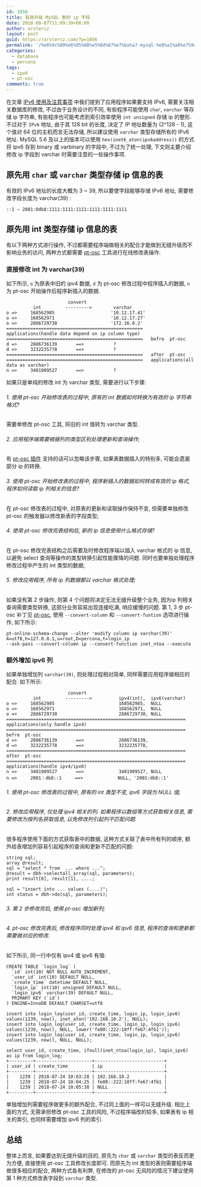 ```yaml
---
id: 1056
title: 有效升级 MySQL 表的 ip 字段
date: 2018-08-07T11:09:39+08:00
author: arstercz
layout: post
guid: https://arstercz.com/?p=1056
permalink: '/%e6%9c%89%e6%95%88%e5%8d%87%e7%ba%a7-mysql-%e8%a1%a8%e7%9a%84-ip-%e5%ad%97%e6%ae%b5/'
categories:
  - database
  - percona
tags:
  - ipv6
  - pt-osc
comments: true
---
```

在文章 [IPv6 使用及注意事项](https://blog.arstercz.com/ipv6-%E4%BD%BF%E7%94%A8%E5%8F%8A%E6%B3%A8%E6%84%8F%E4%BA%8B%E9%A1%B9/) 中我们提到了应用程序如果要支持 IPv6, 需要关注相关数据库的修改, 不过由于业务设计的不同, 有些程序可能使用 `char`, `varchar` 等存储 ip 字符串, 有些程序也可能考虑到索引效率使用 `int unsigned` 存储 ip 的整形. 不过对于 `IPv6` 地址, 由于其 128 bit 的长度, 决定了 IP 地址数量为 (2^128 - 1), 这个值对 64 位的主机而言无法存储, 所以建议使用 `varchar` 类型存储所有的 IPv6 地址.  MySQL 5.6 及以上的版本可以使用 `hex(inet6_aton(ipv6address))` 的方式将 ipv6 存到 binary 或 varbinary 的字段中, 不过为了统一处理, 下文则主要介绍修改 ip 字段到 varchar 时需要注意的一些操作事项. 

## 原先用 `char` 或 `varchar` 类型存储 ip 信息的表

有效的 IPv6 地址的长度大概为 3 ~ 39, 所以要使字段能够存储 IPv6 地址, 需要修改字段长度为 varchar(39) :

```
::1 ~ 2001:0db8:1111:1111:1111:1111:1111:1111
```

## 原先用 int 类型存储 ip 信息的表

有以下两种方式进行操作, 不过都需要程序端做相关的配合才能做到无缝升级而不影响业务的访问, 两种方式都需要 [pt-osc](https://blog.arstercz.com/top-10-percona-toolkit-tools-%E4%B8%89/) 工具进行在线修改表操作.

### 直接修改 int 为 varchar(39)

如下所示, `o` 为原表中旧的 ipv4 数据, `d` 为 pt-osc 修改过程中程序插入的数据, `n` 为 pt-osc 开始操作后程序新插入的数据.
```
                       convert
          int         --------->        varchar
o =>     168562985                     '10.12.17.41'
o =>     168562971                     '10.12.17.27'
o =>     2886729730                    '172.16.0.2'
===================================================   applications(handle data depend on ip column type)
===================================================   befre  pt-osc
d =>     2886736139       ==>           ?
d =>     3232235778       ==>           ?
===================================================   after  pt-osc
===================================================   applications(all data as varchar)
n =>     3401909527       ==>           ?
``` 

如果只是单纯的修改 int 为 varchar 类型, 需要进行以下步骤:

###### 1. 使用 pt-osc 开始修改表的过程中, 原有的 int 数据如何转换为有效的 ip 字符串格式?
   需要单修改 pt-osc 工具, 将旧的 int 值转为 varchar 类型.

###### 2. 应用程序端需要根据列的类型区别处理更新和查询操作;
  有 [pt-osc 插件](https://github.com/arstercz/percona-toolkit/blob/2.2/plugin/) 支持的话可以忽略该步骤, 如果表数据插入的特别多, 可能会遗漏部分 ip 的转换.

###### 3. 使用 pt-osc 开始修改表的过程中, 程序新插入的数据如何转成有效的 ip 格式, 程序如何读取 ip 列相关的信息?
 在 pt-osc 修改表的过程中, 对原表的更新和读取操作保持不变, 但需要单独修改 pt-osc 的触发器以修改新表的字段类型;

###### 4. 使用 pt-osc 修改完表结构后, 新的 ip 信息使用什么格式存储?
   在 pt-osc 修改完表结构之后需要及时修改程序端以插入 varchar 格式的 ip 信息, 以避免 select 查询等操作的类型转换引起性能骤降的问题. 同时也要单独处理程序修改过程中产生的 int 类型的数据;

###### 5. 修改应用程序, 所有 ip 列数据都以 varchar 格式处理;

如果没有第 2 步操作, 则第 4 个问题将决定无法无缝升级整个业务, 因为ip 列相关查询需要类型转换, 这部分业务容易出现连接吃满, 响应缓慢的问题. 第 1, 3 步 pt-osc 补丁见 [pt-osc](https://github.com/arstercz/percona-toolkit), 使用 `--convert-column` 和 `--convert-funtion` 选项进行操作, 如下所示:
```
pt-online-schema-change --alter 'modify column ip varchar(39)' A=utf8,h=127.0.0.1,u=root,D=percona,t=login_ip
--ask-pass --convert-column ip --convert-function inet_ntoa --execute
```

### 额外增加 ipv6 列

如果单独增加列 `varchar(39)`, 则处理过程相对简单, 同样需要应用程序做相应的配合. 如下所示:
```
                       convert
          int         --------->          ipv4(int),  ipv6(varchar)
o =>     168562985                        168562985,  NULL
o =>     168562971                        168562971,  NULL
o =>     2886729730                       2886729730, NULL
===================================================================   applications(only handle ipv4)
===================================================================   befre  pt-osc
d =>     2886736139       ==>             2886736139,
d =>     3232235778       ==>             3232235778,
===================================================================   after  pt-osc
===================================================================   applications(handle ipv4/ipv6)
n =>     3401909527       ==>             3401909527, NULL
n =>     2001：db8::1     ==>             NULL, '2001:db8::1'
```

###### 1. 使用 pt-osc 修改表的过程中, 原有的 int 类型不变, ipv6 字段为 NULL 值;

###### 2.  修改应用程序, 仅处理 ipv4 相关的列. 如果程序以数组等方式获取相关信息, 需要修改为按列名获取信息, 以免修改列引起列不匹配问题.
   很多程序使用下面的方式获取表中的数据, 这种方式关联了表中所有列的顺序, 额外给表增加列容易引起程序的查询和更新不匹配的问题:
```
string sql;
array @result;
sql = "select * from  ... where ...";
@result = dbh->selectall_array(sql, parameters);
print result[0], result[1], ....;

sql = "insert into ... values (....)";
int status = dbh->do(sql, parameters);
```

###### 3. 第 2 步修改完后, 使用 pt-osc 增加新列;

###### 4. pt-osc 修改完表后, 修改程序同时处理 ipv4 和 ipv6 信息, 程序的查询和更新都需要做对应的修改.
   如下所示, 同一行中仅有 ipv4 或 ipv6 有值:
```
CREATE TABLE `login_log` (
  `id` int(10) NOT NULL AUTO_INCREMENT,
  `user_id` int(10) DEFAULT NULL,
  `create_time` datetime DEFAULT NULL,
  `login_ip` int(10) unsigned DEFAULT NULL,
  `login_ipv6` varchar(39) DEFAULT NULL,
  PRIMARY KEY (`id`)
) ENGINE=InnoDB DEFAULT CHARSET=utf8

insert into login_log(user_id, create_time, login_ip, login_ipv6) values(1239, now(), inet_aton('192.168.10.2'), NULL);
insert into login_log(user_id, create_time, login_ip, login_ipv6) values(1239, now(), NULL, lower('fe80::222:18ff:fe67:4fb1'));
insert into login_log(user_id, create_time, login_ip, login_ipv6) values(1239, now(), NULL, NULL);

select user_id, create_time, ifnull(inet_ntoa(login_ip), login_ipv6) as ip from login_log;        
+---------+---------------------+--------------------------+
| user_id | create_time         | ip                       |
+---------+---------------------+--------------------------+
|    1239 | 2018-07-24 10:03:28 | 192.168.10.2             |
|    1239 | 2018-07-24 10:04:25 | fe80::222:18ff:fe67:4fb1 |
|    1239 | 2018-07-24 10:05:38 | NULL                     |
+---------+---------------------+--------------------------+
```

单独增加列需要程序做更多的额外配合, 不过同上面的一样可以无缝升级. 相比上面的方式, 无需承担修改 pt-osc 工具的风险, 不过程序端改的较多, 如果表有 ip 相关的索引, 也同样需要增加 ipv6 列的索引.

## 总结

整体上而言, 如果要达到无缝升级的目的, 原先为 `char` 或 `varchar` 类型的表反而更为方便, 直接使用 pt-osc 工具修改长度即可. 而原先为 int 类型的表则需要程序端做很多相应的配合, 两种方式各有利弊, 在修改的 pt-osc 无风险的情况下建议使用第 1 种方式修改表字段到 `varchar` 类型.
